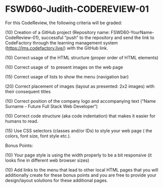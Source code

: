 # FSWD60-Judith-CODEREVIEW-01

For this CodeReview, the following criteria will be graded:

(10) Creation of a GitHub project (Repository name: FSWD60-YourName-CodeReview-01), successful “push” to the repository and send the link to CodeFactory through the learning management system (https://lms.codefactory.live/) with the GitHub link.

(10) Correct usage of the HTML structure (proper order of HTML elements)

(10) Correct usage of <img> to present images on the web page

(15) Correct usage of lists to show the menu (navigation bar)

(20) Correct placement of images (layout as presented: 2x2 images) with their consequent titles

(10) Correct position of the company logo and accompanying text (“Name Surname - Future Full Stack Web Developer“)

(10) Correct code structure (aka code indentation) that makes it easier for humans to read.  

(15) Use CSS selectors (classes and/or IDs) to style your web page ( the colors, font size, font style etc.).

Bonus Points:

(10) Your page style is using the width properly to be a bit responsive (it looks fine in different web browser sizes)

(10) Add links to the menu that lead to other local HTML pages that you will additionally create for these bonus points and you are free to provide your design/layout solutions for these additional pages. 
